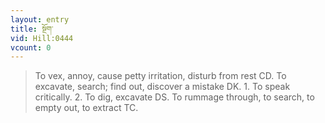 ```yaml
---
layout: entry
title: སྔོག་
vid: Hill:0444
vcount: 0
---
```

> To vex, annoy, cause petty irritation, disturb from rest CD\. To excavate, search; find out, discover a mistake DK\. 1\. To speak critically\. 2\. To dig, excavate DS\. To rummage through, to search, to empty out, to extract TC\.


